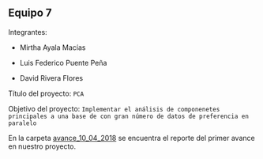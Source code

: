 ## Equipo 7

Integrantes:

* Mirtha Ayala Macías

* Luis Federico Puente Peña

* David Rivera Flores

Título del proyecto: `PCA`

Objetivo del proyecto: `Implementar el análisis de componenetes principales a una base de con gran número de datos de preferencia en paralelo`

En la carpeta [avance_10_04_2018](avance_10_04_2018) se encuentra el reporte del primer avance en nuestro proyecto.